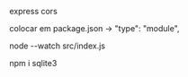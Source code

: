 express
cors

colocar em package.json -> "type": "module",

node --watch src/index.js

npm i sqlite3